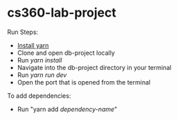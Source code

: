 # cs360-lab-project

Run Steps:

- [Install yarn](https://classic.yarnpkg.com/lang/en/docs/install/#windows-stable)
- Clone and open db-project locally
- Run _yarn install_
- Navigate into the db-project directory in your terminal
- Run _yarn run dev_
- Open the port that is opened from the terminal

To add dependencies:

- Run "yarn add _dependency-name_"
